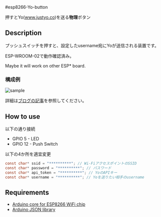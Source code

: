 #esp8266-Yo-button

押すとYo(www.justyo.co)を送る**物理**ボタン

## Description

プッシュスイッチを押すと、設定したusername宛にYoが送信される装置です。

ESP-WROOM-02で動作確認済み。

Maybe it will work on other ESP* board.

### 構成例

![sample](http://4.bp.blogspot.com/-PztNQoC86X8/Vn_eQN7xKvI/AAAAAAAATZA/JLmkJJSw5MM/s400/yo_button1.jpg)

詳細は[ブログの記事](http://eleclog.quitsq.com/2015/12/yo-button.html)を参照してください。

## How to use

以下の通り接続

* GPIO 5 - LED
* GPIO 12 - Push Switch

以下の4か所を適宜変更

```C
const char* ssid = "**********"; // Wi-FiアクセスポイントのSSID
const char* password = "**********"; // パスワード
const char* api_token = "**********"; // YoのAPIキー
const char* username = "**********"; // Yoを送りたい相手のusername
```

## Requirements

* [Arduino core for ESP8266 WiFi chip](https://github.com/esp8266/Arduino)
* [Arduino JSON library](https://github.com/bblanchon/ArduinoJson)